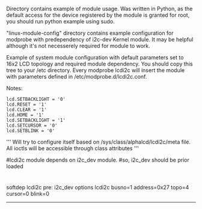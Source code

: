Directory contains example of module usage. Was written in Python, as the default access for the device
registered by the module is granted for root, you should run python example using sudo.

"linux-module-config" directory contains example configuration for modprobe with predependency of
i2c-dev Kernel module. It may be helpful although it's not necesserely required for module to work.

Example of system module configuration with default parameters set to 16x2 LCD topology
and required module dependency. You should copy this tree to your /etc directory. Every
modprobe lcdi2c will insert the module with parameters defined in /etc/modprobe.d/lcdi2c.conf.



Notes:

    lcd.SETBACKLIGHT = '0'
    lcd.RESET = '1'
    lcd.CLEAR = '1'
    lcd.HOME = '1'
    lcd.SETBACKLIGHT = '1'
    lcd.SETCURSOR = '0'
    lcd.SETBLINK = '0'

  '''
    Will try to configure itself based on /sys/class/alphalcd/lcdi2c/meta file.
    All ioctls will be accessible through class attributes
  '''

#lcdi2c module depends on i2c_dev module.
#so, i2c_dev should be prior loaded
#

softdep lcdi2c pre: i2c_dev
options lcdi2c busno=1 address=0x27 topo=4 cursor=0 blink=0

--------------------------------


